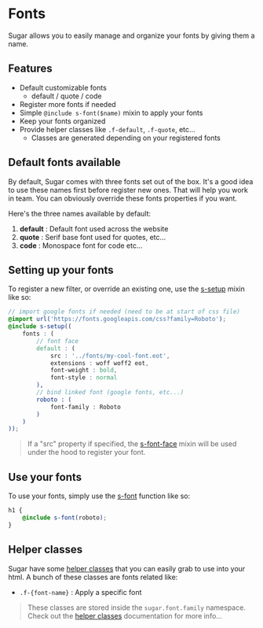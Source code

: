 # Fonts

Sugar allows you to easily manage and organize your fonts by giving them a name.

## Features

- Default customizable fonts
	- default / quote / code
- Register more fonts if needed
- Simple ```@include s-font($name)``` mixin to apply your fonts
- Keep your fonts organized
- Provide helper classes like ```.f-default```, ```.f-quote```, etc...
	- Classes are generated depending on your registered fonts

## Default fonts available

By default, Sugar comes with three fonts set out of the box. It's a good idea to use these names first before register new ones. That will help you work in team. You can obviously override these fonts properties if you want.

Here's the three names available by default:

1. **default** : Default font used across the website
2. **quote** : Serif base font used for quotes, etc...
3. **code** : Monospace font for code etc...

## Setting up your fonts

To register a new filter, or override an existing one, use the [s-setup](../src/sass/core/mixins/_s-setup.md) mixin like so:

```scss
// import google fonts if needed (need to be at start of css file)
@import url('https://fonts.googleapis.com/css?family=Roboto');
@include s-setup((
	fonts : (
		// font face
		default : (
			src : '../fonts/my-cool-font.eot',
			extensions : woff woff2 eot,
			font-weight : bold,
			font-style : normal
		),
		// bind linked font (google fonts, etc...)
		roboto : (
			font-family : Roboto
		)
	)
));
```

> If a "src" property if specified, the [s-font-face](../src/sass/core/mixins/_s-font-face.md) mixin will be used under the hood to register your font.

## Use your fonts

To use your fonts, simply use the [s-font](../src/sass/core/functions/_s-font.md) function like so:

```scss
h1 {
	@include s-font(roboto);
}
```

## Helper classes

Sugar have some [helper classes](helper-classes.md) that you can easily grab to use into your html. A bunch of these classes are fonts related like:

- ```.f-{font-name}``` : Apply a specific font

> These classes are stored inside the ```sugar.font.family``` namespace. Check out the [helper classes](helper-classes.md) documentation for more info...
